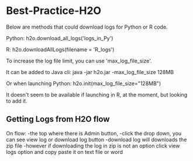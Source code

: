 # Best-Practice-H2O
Below are methods that could download logs for Python or R code.

Python:
h2o.download_all_logs('logs_in_Py')

R:
h2o.downloadAllLogs(filename = 'R_logs')

To increase the log file limit, you can use 'max_log_file_size'.

It can be added to Java cli: java -jar h2o.jar -max_log_file_size 128MB

Or when launching Python: h2o.init(max_log_file_size="128MB")

It doesn't seem to be available if launching in R, at the moment, but looking to add it.


## Getting Logs from H2O flow

On flow:
-the top where there is Admin button, 
-click the drop down, you can see view log or download log button
-download log will downloads the zip file 
-however if downloading the log in zip is not an option click view logs option and copy paste it on text file or word 
